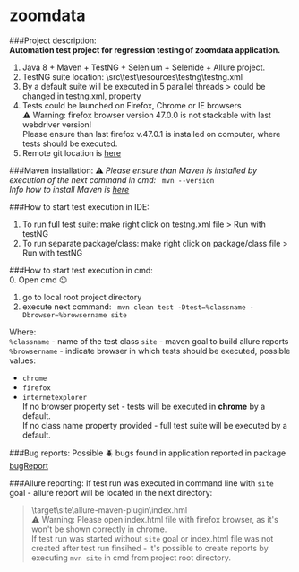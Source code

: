 # zoomdata  

###Project description:  
**Automation test project for regression testing of zoomdata application.**  
1. Java 8 + Maven + TestNG + Selenium + Selenide + Allure project.
2. TestNG suite location: \src\test\resources\testng\testng.xml  
3. By a default suite will be executed in 5 parallel threads > could be changed in testng.xml, property <thread-count>
4. Tests could be launched on Firefox, Chrome or IE browsers    
 :warning: Warning: firefox browser version 47.0.0 is not stackable with last webdriver version!  
 Please ensure than last firefox v.47.0.1 is installed on computer, where tests should be executed.  
5. Remote git location is [here](https://github.com/Vitalik549/zoomdata/)  

###Maven installation:
 :warning: *Please ensure than Maven is installed by execution of the next command in cmd:* ```  mvn --version  ```  
*Info how to install Maven is [here](https://github.com/Vitalik549/zoomdata/)*


###How to start test execution in IDE:  
1. To run full test suite: make right click on testng.xml file > Run with testNG  
2. To run separate package/class: make right click on package/class file > Run with testNG


###How to start test execution in cmd:  
0. Open cmd :wink:  
1. go to local root project directory  
2. execute next command:
```  mvn clean test -Dtest=%classname -Dbrowser=%browsername site ```


Where:   
```%classname```  - name of the test class
```site```  - maven goal to build allure reports
```%browsername```  - indicate browser in which tests should be executed, possible values:
- ```chrome```  
- ```firefox```  
- ```internetexplorer```  
If no browser property set - tests will be executed in **chrome** by a default.  
If no class name property provided - full test suite will be executed by a default.


###Bug reports:
Possible :beetle: bugs found in application reported in package  [bugReport](https://github.com/Vitalik549/zoomdata/tree/master/bugReport)

###Allure reporting:
If test run was executed in command line with ```site``` goal - allure report will be located in the next directory:
> \target\site\allure-maven-plugin\index.hml  
:warning: Warning: Please open index.html file with firefox browser, as it's won't be shown correctly in chrome.  
If test run was started without ```site``` goal or  index.html file was not created after test run finsihed - it's possible to create reports by executing ```mvn site``` in cmd from project root directory.  
